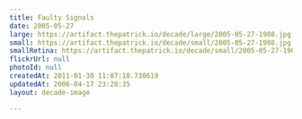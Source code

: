 ```yaml
---
title: Faulty Signals
date: 2005-05-27
large: https://artifact.thepatrick.io/decade/large/2005-05-27-1908.jpg
small: https://artifact.thepatrick.io/decade/small/2005-05-27-1908.jpg
smallRetina: https://artifact.thepatrick.io/decade/small/2005-05-27-1908@2x.jpg
flickrUrl: null
photoId: null
createdAt: 2011-01-30 11:07:18.730619
updatedAt: 2006-04-17 23:28:35
layout: decade-image

---
```


